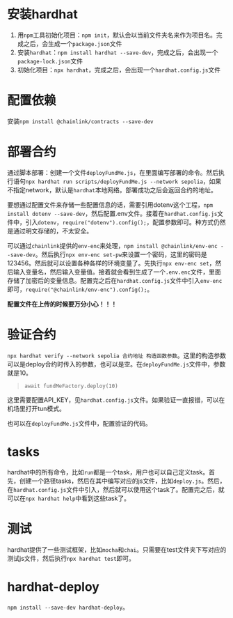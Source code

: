 # 安装hardhat

1. 用`npm`工具初始化项目：`npm init`，默认会以当前文件夹名来作为项目名。完成之后，会生成一个`package.json`文件
2. 安装`hardhat`：`npm install hardhat --save-dev`，完成之后，会出现一个`package-lock.json`文件
3. 初始化项目：`npx hardhat`，完成之后，会出现一个`hardhat.config.js`文件

# 配置依赖

安装`npm install @chainlink/contracts --save-dev`

# 部署合约

通过脚本部署：创建一个文件`deployFundMe.js`，在里面编写部署的命令。然后执行语句`npx hardhat run scripts/deployFundMe.js --network sepolia`，如果不指定network，默认是`hardhat`本地网络。部署成功之后会返回合约的地址。

要想通过配置文件来存储一些配置信息的话，需要引用dotenv这个工程，`npm install dotenv --save-dev`，然后配置.env文件。接着在`hardhat.config.js`文件中，引入`dotenv`，`require("dotenv").config();`，配置参数即可。种方式仍然是通过明文存储的，不太安全。

可以通过`chainlink`提供的`env-enc`来处理，`npm install @chainlink/env-enc --save-dev`。然后执行`npx env-enc set-pw`来设置一个密码，这里的密码是123456。然后就可以设置各种各样的环境变量了。先执行`npx env-enc set`，然后输入变量名，然后输入变量值。接着就会看到生成了一个`.env.enc`文件，里面存储了加密后的变量信息。配置完之后在`hardhat.config.js`文件中引入`env-enc`即可，`require("@chainlink/env-enc").config();`。

**配置文件在上传的时候要万分小心！！！**

# 验证合约

`npx hardhat verify --network sepolia 合约地址 构造函数参数`。这里的构造参数可以是deploy合约时传入的参数，也可以是空。在`deployFundMe.js`文件中，参数就是10。

>  `await fundMeFactory.deploy(10)`

这里需要配置API_KEY，见`hardhat.config.js`文件。如果验证一直报错，可以在机场里打开tun模式。

也可以在`deployFundMe.js`文件中，配置验证的代码。

# tasks

hardhat中的所有命令，比如`run`都是一个task，用户也可以自己定义task。首先，创建一个路径tasks，然后在其中编写对应的js文件，比如`deploy.js`。然后，在`hardhat.config.js`文件中引入，然后就可以使用这个task了。配置完之后，就可以在`npx hardhat help`中看到这些task了。

# 测试

hardhat提供了一些测试框架，比如`mocha`和`chai`。只需要在test文件夹下写对应的测试js文件，然后执行`npx hardhat test`即可。

# hardhat-deploy

`npm install --save-dev hardhat-deploy`。